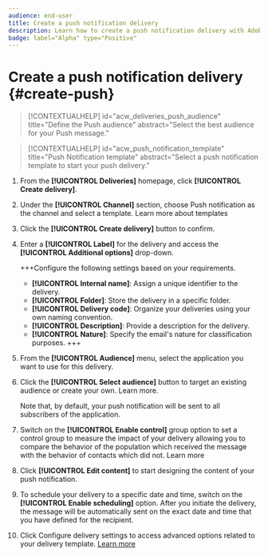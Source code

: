 ```yaml
---
audience: end-user
title: Create a push notification delivery
description: Learn how to create a push notification delivery with Adobe Campaign Web
badge: label="Alpha" type="Positive"
---
```

# Create a push notification delivery {#create-push}

>[!CONTEXTUALHELP]
>id="acw_deliveries_push_audience"
>title="Define the Push audience"
>abstract="Select the best audience for your Push message."

>[!CONTEXTUALHELP]
>id="acw_push_notification_template"
>title="Push Notification template"
>abstract="Select a push notification template to start your push delivery."

1. From the **[!UICONTROL Deliveries]** homepage, click **[!UICONTROL Create delivery]**.

1. Under the **[!UICONTROL Channel]** section, choose Push notification as the channel and select a template. Learn more about templates

1. Click the **[!UICONTROL Create delivery]** button to confirm.

1. Enter a **[!UICONTROL Label]** for the delivery and access the **[!UICONTROL Additional options]** drop-down.

    +++Configure the following settings based on your requirements.
    * **[!UICONTROL Internal name]**: Assign a unique identifier to the delivery.
    * **[!UICONTROL Folder]**: Store the delivery in a specific folder.
    * **[!UICONTROL Delivery code]**: Organize your deliveries using your own naming convention.
    * **[!UICONTROL Description]**: Provide a description for the delivery.
    * **[!UICONTROL Nature]**: Specify the email's nature for classification purposes.
    +++

1. From the **[!UICONTROL Audience]** menu, select the application you want to use for this delivery.

1. Click the **[!UICONTROL Select audience]** button to target an existing audience or create your own. Learn more.

    Note that, by default, your push notification will be sent to all subscribers of the application.

1. Switch on the **[!UICONTROL Enable control]** group option to set a control group to measure the impact of your delivery allowing you to compare the behavior of the population which received the message with the behavior of contacts which did not. Learn more

1. Click **[!UICONTROL Edit content]** to start designing the content of your  push notification.

1. To schedule your delivery to a specific date and time, switch on the **[!UICONTROL Enable scheduling]** option. After you initiate the delivery, the message will be automatically sent on the exact date and time that you have defined for the recipient.

1. Click Configure delivery settings to access advanced options related to your delivery template. [Learn more](../advanced-settings/delivery-settings.md)
